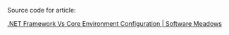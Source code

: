 Source code for article:

[.NET Framework Vs Core Environment Configuration | Software Meadows](https://www.softwaremeadows.com/posts/framework_vs_core_environment_configuration/)